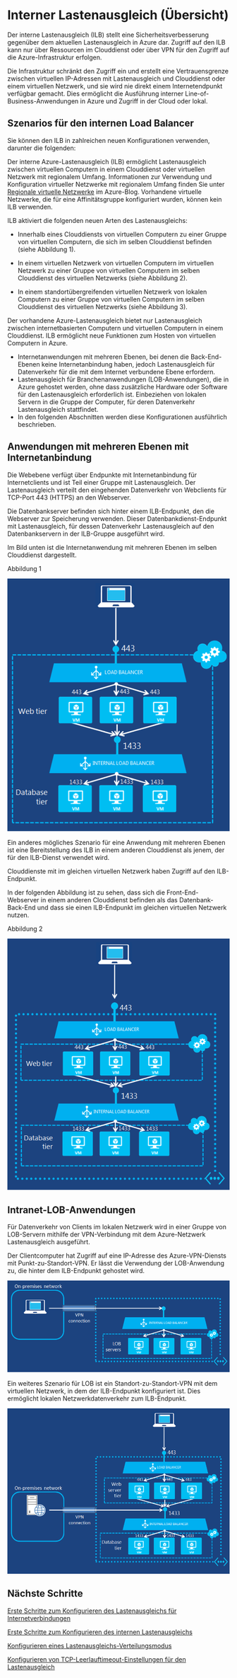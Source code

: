 
<properties 
   pageTitle="Übersicht über internen Lastenausgleich | Microsoft Azure"
   description="Übersicht über den internen Lastenausgleich und seine Funktionen. Funktionsweise eines Lastenausgleichs für Azure und mögliche Szenarios zum Konfigurieren interner Endpunkte"
   services="load-balancer"
   documentationCenter="na"
   authors="joaoma"
   manager="adinah"
   editor="tysonn" />
<tags 
   ms.service="load-balancer"
   ms.devlang="na"
   ms.topic="article"
   ms.tgt_pltfrm="na"
   ms.workload="infrastructure-services"
   ms.date="03/17/2016"
   ms.author="joaoma" />


# Interner Lastenausgleich (Übersicht)

Der interne Lastenausgleich (ILB) stellt eine Sicherheitsverbesserung gegenüber dem aktuellen Lastenausgleich in Azure dar. Zugriff auf den ILB kann nur über Ressourcen im Clouddienst oder über VPN für den Zugriff auf die Azure-Infrastruktur erfolgen.
			
Die Infrastruktur schränkt den Zugriff ein und erstellt eine Vertrauensgrenze zwischen virtuellen IP-Adressen mit Lastenausgleich und Clouddienst oder einem virtuellen Netzwerk, und sie wird nie direkt einem Internetendpunkt verfügbar gemacht. Dies ermöglicht die Ausführung interner Line-of-Business-Anwendungen in Azure und Zugriff in der Cloud oder lokal.

## Szenarios für den internen Load Balancer

Sie können den ILB in zahlreichen neuen Konfigurationen verwenden, darunter die folgenden:

Der interne Azure-Lastenausgleich (ILB) ermöglicht Lastenausgleich zwischen virtuellen Computern in einem Clouddienst oder virtuellen Netzwerk mit regionalem Umfang. Informationen zur Verwendung und Konfiguration virtueller Netzwerke mit regionalem Umfang finden Sie unter [Regionale virtuelle Netzwerke](https://azure.microsoft.com/blog/2014/05/14/regional-virtual-networks/) im Azure-Blog. Vorhandene virtuelle Netzwerke, die für eine Affinitätsgruppe konfiguriert wurden, können kein ILB verwenden.

ILB aktiviert die folgenden neuen Arten des Lastenausgleichs:

- Innerhalb eines Clouddiensts von virtuellen Computern zu einer Gruppe von virtuellen Computern, die sich im selben Clouddienst befinden (siehe Abbildung 1).

- In einem virtuellen Netzwerk von virtuellen Computern im virtuellen Netzwerk zu einer Gruppe von virtuellen Computern im selben Clouddienst des virtuellen Netzwerks (siehe Abbildung 2).

- In einem standortübergreifenden virtuellen Netzwerk von lokalen Computern zu einer Gruppe von virtuellen Computern im selben Clouddienst des virtuellen Netzwerks (siehe Abbildung 3).

Der vorhandene Azure-Lastenausgleich bietet nur Lastenausgleich zwischen internetbasierten Computern und virtuellen Computern in einem Clouddienst. ILB ermöglicht neue Funktionen zum Hosten von virtuellen Computern in Azure.

- Internetanwendungen mit mehreren Ebenen, bei denen die Back-End-Ebenen keine Internetanbindung haben, jedoch Lastenausgleich für Datenverkehr für die mit dem Internet verbundene Ebene erfordern.
- Lastenausgleich für Branchenanwendungen (LOB-Anwendungen), die in Azure gehostet werden, ohne dass zusätzliche Hardware oder Software für den Lastenausgleich erforderlich ist. Einbeziehen von lokalen Servern in die Gruppe der Computer, für deren Datenverkehr Lastenausgleich stattfindet. 
- In den folgenden Abschnitten werden diese Konfigurationen ausführlich beschrieben.

## Anwendungen mit mehreren Ebenen mit Internetanbindung


Die Webebene verfügt über Endpunkte mit Internetanbindung für Internetclients und ist Teil einer Gruppe mit Lastenausgleich. Der Lastenausgleich verteilt den eingehenden Datenverkehr von Webclients für TCP-Port 443 (HTTPS) an den Webserver.

Die Datenbankserver befinden sich hinter einem ILB-Endpunkt, den die Webserver zur Speicherung verwenden. Dieser Datenbankdienst-Endpunkt mit Lastenausgleich, für dessen Datenverkehr Lastenausgleich auf den Datenbankservern in der ILB-Gruppe ausgeführt wird.

Im Bild unten ist die Internetanwendung mit mehreren Ebenen im selben Clouddienst dargestellt.

Abbildung 1

![Interner Lastenausgleich eines einzelnen Clouddiensts](./media/load-balancer-internal-overview/IC736321.png)

Ein anderes mögliches Szenario für eine Anwendung mit mehreren Ebenen ist eine Bereitstellung des ILB in einem anderen Clouddienst als jenem, der für den ILB-Dienst verwendet wird.

Clouddienste mit im gleichen virtuellen Netzwerk haben Zugriff auf den ILB-Endpunkt.

In der folgenden Abbildung ist zu sehen, dass sich die Front-End-Webserver in einem anderen Clouddienst befinden als das Datenbank-Back-End und dass sie einen ILB-Endpunkt im gleichen virtuellen Netzwerk nutzen.

Abbildung 2

![Interner Lastenausgleich zwischen Clouddiensten](./media/load-balancer-internal-overview/IC744147.png)

## Intranet-LOB-Anwendungen

Für Datenverkehr von Clients im lokalen Netzwerk wird in einer Gruppe von LOB-Servern mithilfe der VPN-Verbindung mit dem Azure-Netzwerk Lastenausgleich ausgeführt.

Der Clientcomputer hat Zugriff auf eine IP-Adresse des Azure-VPN-Diensts mit Punkt-zu-Standort-VPN. Er lässt die Verwendung der LOB-Anwendung zu, die hinter dem ILB-Endpunkt gehostet wird.


![Interner Lastenausgleich mit Punkt-zu-Standort-VPN](./media/load-balancer-internal-overview/IC744148.png)

Ein weiteres Szenario für LOB ist ein Standort-zu-Standort-VPN mit dem virtuellen Netzwerk, in dem der ILB-Endpunkt konfiguriert ist. Dies ermöglicht lokalen Netzwerkdatenverkehr zum ILB-Endpunkt.

![Interner Lastenausgleich mit Standort-zu-Standort-VPN](./media/load-balancer-internal-overview/IC744150.png)


## Nächste Schritte

[Erste Schritte zum Konfigurieren des Lastenausgleichs für Internetverbindungen](load-balancer-get-started-internet-arm-ps.md)

[Erste Schritte zum Konfigurieren des internen Lastenausgleichs](load-balancer-get-started-ilb-arm-ps.md)

[Konfigurieren eines Lastenausgleichs-Verteilungsmodus](load-balancer-distribution-mode.md)

[Konfigurieren von TCP-Leerlauftimeout-Einstellungen für den Lastenausgleich](load-balancer-tcp-idle-timeout.md)

 

<!---HONumber=AcomDC_0323_2016-->
